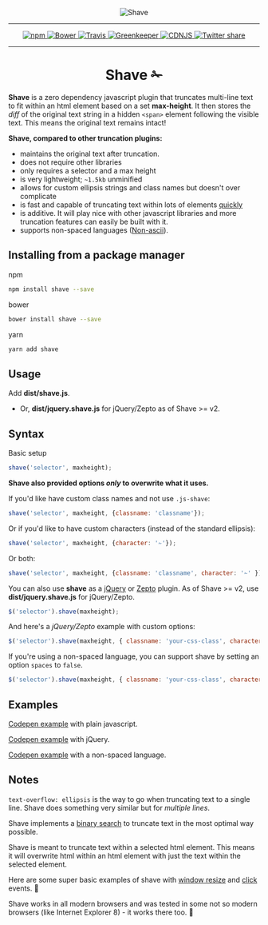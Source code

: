 <p align="center">
  <img alt="Shave" src="http://imgh.us/shave.svg" />
</p>
<hr>
<p align="center">
  <a href="https://www.npmjs.com/package/shave">
    <img src="https://badge.fury.io/js/shave.svg" alt="npm" />
  </a>
  <a href="https://github.com/dollarshaveclub/shave">
    <img src="https://badge.fury.io/bo/shave.svg" alt="Bower" />
  </a>
  <a href="https://travis-ci.org/dollarshaveclub/shave">
    <img src="https://travis-ci.org/dollarshaveclub/shave.svg?branch=master" alt="Travis" />
  </a>
  <a href="https://greenkeeper.io/">
    <img src="https://badges.greenkeeper.io/dollarshaveclub/shave.svg" alt="Greenkeeper" />
  </a>
  <a href="https://cdnjs.com/libraries/shave">
    <img src="https://img.shields.io/cdnjs/v/shave.svg" alt="CDNJS" />
  </a>
  <a href="https://twitter.com/home?status=Shave%20is%20a%200%20dep%20js%20lib%20that%20truncates%20multiline%20text%20to%20fit%20within%20a%20html%20element%20%E2%9C%81https%3A%2F%2Fgithub.com%2Fdollarshaveclub%2Fshave%20%40DSCEngineering%20%23JavaScript%20%F0%9F%92%AA">
    <img src="https://img.shields.io/twitter/url/http/shields.io.svg?style=social&maxAge=2592000" alt="Twitter share" />
  </a>
</p>
<hr>
<h1 align="center">Shave ✁</h1>

**Shave** is a zero dependency javascript plugin that truncates multi-line text to fit within an html element based on a set **max-height**. It then stores the _diff_ of the original text string in a hidden `<span>` element following the visible text. This means the original text remains intact!

**Shave, compared to other truncation plugins:**
-   maintains the original text after truncation.
-   does not require other libraries
-   only requires a selector and a max height
-   is very lightweight; `~1.5kb` unminified
-   allows for custom ellipsis strings and class names but doesn't over complicate
-   is fast and capable of truncating text within lots of elements [quickly](http://codepen.io/pwfisher/full/ozVAyr/)
-   is additive. It will play nice with other javascript libraries and more truncation features can easily be built with it.
-   supports non-spaced languages ([Non-ascii](https://en.wikipedia.org/wiki/ASCII)).

## Installing from a package manager

npm
```sh
npm install shave --save
```
bower
```sh
bower install shave --save
```
yarn
```sh
yarn add shave
```

## Usage

Add **dist/shave.js**.
-  Or, **dist/jquery.shave.js** for jQuery/Zepto as of Shave >= v2.

## Syntax

Basic setup
```javascript
shave('selector', maxheight);
```
**Shave also provided options _only_ to overwrite what it uses.**

If you'd like have custom class names and not use `.js-shave`:
```javascript
shave('selector', maxheight, {classname: 'classname'});
```
Or if you'd like to have custom characters (instead of the standard ellipsis):
```javascript
shave('selector', maxheight, {character: '✁'});
```
Or both:
```javascript
shave('selector', maxheight, {classname: 'classname', character: '✁' });
```
You can also use **shave** as a [jQuery](http://jquery.com/) or [Zepto](http://zeptojs.com/) plugin. As of Shave >= v2, use **dist/jquery.shave.js** for jQuery/Zepto.
```javascript
$('selector').shave(maxheight);
```
And here's a _jQuery/Zepto_ example with custom options:
```javascript
$('selector').shave(maxheight, { classname: 'your-css-class', character: '✁'  });
```

If you're using a non-spaced language, you can support shave by setting an option `spaces` to `false`.
```javascript
$('selector').shave(maxheight, { classname: 'your-css-class', character: '✁', spaces: false });
```

## Examples

[Codepen example](http://codepen.io/yowainwright/pen/5f471214df90f43c7996c5914c88e858/) with plain javascript.

[Codepen example](http://codepen.io/yowainwright/pen/c35ad7a281bc58ce6f89d2adb94c5d14/) with jQuery.

[Codepen example](http://codepen.io/yowainwright/pen/wzVgMp) with a non-spaced language.

## Notes

`text-overflow: ellipsis` is the way to go when truncating text to a single line. Shave does something very similar but for _multiple lines_.

Shave implements a [binary search](http://oli.me.uk/2013/06/08/searching-javascript-arrays-with-a-binary-search/) to truncate text in the most optimal way possible.

Shave is meant to truncate text within a selected html element. This means it will overwrite html within an html element with just the text within the selected element.

Here are some super basic examples of shave with [window resize](http://codepen.io/yowainwright/pen/yVBxGY) and [click](http://codepen.io/yowainwright/pen/PbYdvL/) events. 🙌

Shave works in all modern browsers and was tested in some not so modern browsers (like Internet Explorer 8) - it works there too. 🍻
